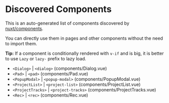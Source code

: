 # Discovered Components

This is an auto-generated list of components discovered by [nuxt/components](https://github.com/nuxt/components).

You can directly use them in pages and other components without the need to import them.

**Tip:** If a component is conditionally rendered with `v-if` and is big, it is better to use `Lazy` or `lazy-` prefix to lazy load.

- `<Dialog>` | `<dialog>` (components/Dialog.vue)
- `<Pad>` | `<pad>` (components/Pad.vue)
- `<PopupModal>` | `<popup-modal>` (components/PopupModal.vue)
- `<ProjectList>` | `<project-list>` (components/ProjectList.vue)
- `<ProjectTracks>` | `<project-tracks>` (components/ProjectTracks.vue)
- `<Rec>` | `<rec>` (components/Rec.vue)

